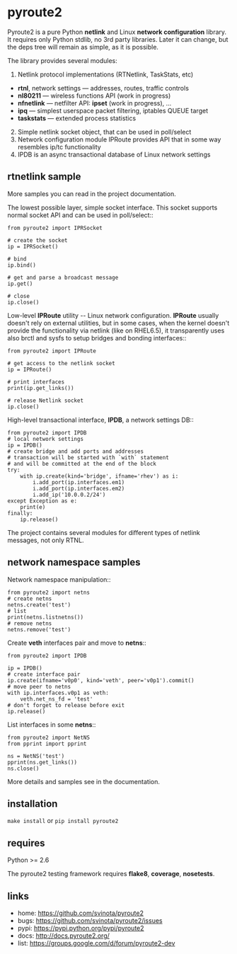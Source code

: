 pyroute2
========

Pyroute2 is a pure Python **netlink** and Linux **network configuration**
library. It requires only Python stdlib, no 3rd party libraries.
Later it can change, but the deps tree will remain as simple, as
it is possible.

The library provides several modules:

1. Netlink protocol implementations (RTNetlink, TaskStats, etc)

  * **rtnl**, network settings — addresses, routes, traffic controls
  * **nl80211** — wireless functions API (work in progress)
  * **nfnetlink** — netfilter API: **ipset** (work in progress), …
  * **ipq** — simplest userspace packet filtering, iptables QUEUE target
  * **taskstats** — extended process statistics

2. Simple netlink socket object, that can be used in poll/select
3. Network configuration module IPRoute provides API that in some
   way resembles ip/tc functionality
4. IPDB is an async transactional database of Linux network settings

rtnetlink sample
----------------

More samples you can read in the project documentation.

The lowest possible layer, simple socket interface. This
socket supports normal socket API and can be used in
poll/select::

    from pyroute2 import IPRSocket

    # create the socket
    ip = IPRSocket()

    # bind
    ip.bind()

    # get and parse a broadcast message
    ip.get()

    # close
    ip.close()


Low-level **IPRoute** utility -- Linux network configuration.
**IPRoute** usually doesn't rely on external utilities, but in some
cases, when the kernel doesn't provide the functionality via netlink
(like on RHEL6.5), it transparently uses also brctl and sysfs to setup
bridges and bonding interfaces::

    from pyroute2 import IPRoute

    # get access to the netlink socket
    ip = IPRoute()

    # print interfaces
    print(ip.get_links())

    # release Netlink socket
    ip.close()


High-level transactional interface, **IPDB**, a network settings DB::

    from pyroute2 import IPDB
    # local network settings
    ip = IPDB()
    # create bridge and add ports and addresses
    # transaction will be started with `with` statement
    # and will be committed at the end of the block
    try:
        with ip.create(kind='bridge', ifname='rhev') as i:
            i.add_port(ip.interfaces.em1)
            i.add_port(ip.interfaces.em2)
            i.add_ip('10.0.0.2/24')
    except Exception as e:
        print(e)
    finally:
        ip.release()

The project contains several modules for different types of
netlink messages, not only RTNL.

network namespace samples
-------------------------

Network namespace manipulation::

    from pyroute2 import netns
    # create netns
    netns.create('test')
    # list
    print(netns.listnetns())
    # remove netns
    netns.remove('test')

Create **veth** interfaces pair and move to **netns**::

    from pyroute2 import IPDB

    ip = IPDB()
    # create interface pair
    ip.create(ifname='v0p0', kind='veth', peer='v0p1').commit()
    # move peer to netns
    with ip.interfaces.v0p1 as veth:
        veth.net_ns_fd = 'test'
    # don't forget to release before exit
    ip.release()

List interfaces in some **netns**::

    from pyroute2 import NetNS
    from pprint import pprint

    ns = NetNS('test')
    pprint(ns.get_links())
    ns.close()

More details and samples see in the documentation.

installation
------------

`make install` or `pip install pyroute2`

requires
--------

Python >= 2.6

The pyroute2 testing framework requires  **flake8**, **coverage**,
**nosetests**.

links
-----

* home: https://github.com/svinota/pyroute2
* bugs: https://github.com/svinota/pyroute2/issues
* pypi: https://pypi.python.org/pypi/pyroute2
* docs: http://docs.pyroute2.org/
* list: https://groups.google.com/d/forum/pyroute2-dev
